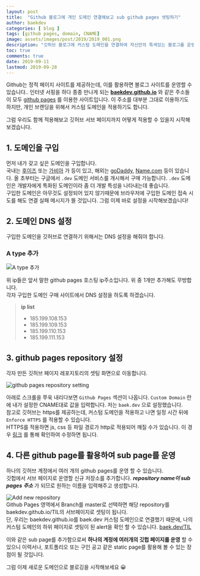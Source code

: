 ```yaml
---
layout: post
title:  "Github 블로그에 개인 도메인 연결해보고 sub github pages 셋팅하기"
author: baekdev
categories: [ blog ]
tags: [github pages, domain, CNAME]
image: assets/images/post/2019/2019_001.png
description: "깃허브 블로그에 커스텀 도메인을 연결하여 자신만의 특색있는 블로그를 운영해보도록 하겠습니다. 특히 깃허브는 여러가지 pages를 운영할 수 있어 하위 페이지를 추가할 수 있습니다. 이 하위페이지들은 어떻게 커스텀 도메인을 적용할 수 있을지 살펴보도록 하겠습니다."
toc: true
comments: true 
date: 2019-09-11 
lastmod: 2019-09-28
---
```



Github는 정적 페이지 사이트를 제공하는데, 이를 활용하면 블로그 사이트를 운영할 수 있습니다..
인터넷 서핑을 하다 종종 만나게 되는 **[baekdev.github.io](https://baekdev.github.io)** 와 같은 주소들이 모두 [github pages](https://help.github.com/en/articles/what-is-github-pages) 를 이용한 사이트입니다. 
이 주소를 대부분 그대로 이용하기도 하지만, 개인 브랜딩을 위해서 커스텀 도메인을 적용하기도 합니다.  

그럼 우리도 함께 적용해보고 깃허브 서브 페이지까지 어떻게 적용할 수 있을지 시작해보겠습니다.  


## 1. 도메인을 구입  

먼저 내가 갖고 싶은 도메인을 구입합니다.  
국내는 [후이즈](https://whois.co.kr/) 또는 [가비아](https://www.gabia.com/) 가 등이 있고, 해외는 [goDaddy](https://kr.godaddy.com/), [Name.com](https://www.name.com/) 등이 있습니다. 올 초부터는 구글에서 `.dev` 도메인 서비스를 개시해서 구매 가능합니다. `.dev` 도메인은 개발자에게 특화된 도메인이라 좀 더 개발 특성을 나타내는데 좋습니다.  
구입한 도메인은 아무것도 설정되어 있지 않기때문에 브라우저에 구입한 도메인 접속 시도를 해도 연결 실패 메시지가 뜰 것입니다. 그럼 이제 바로 설정을 시작해보겠습니다!  
  
## 2. 도메인 DNS 설정  

구입한 도메인을 깃허브로 연결하기 위해서는 DNS 설정을 해줘야 합니다.  

### A type 추가  

![A type 추가]({{site.baseurl}}/{{site.assetsurl}}/images/post/2019/2019_001_gabia_002.png)  

위 ip들은 앞서 말한 github pages 호스팅 ip주소입니다. 위 중 1개만 추가해도 무방합니다.   
각자 구입한 도메인 구매 사이트에서 DNS 설정을 하도록 하겠습니다.  

> **ip list**   
> - 185.199.108.153  
> - 185.199.109.153  
> - 185.199.110.153  
> - 185.199.111.153   

## 3. github pages repository 설정  

각자 만든 깃허브 페이지 레포지토리의 셋팅 화면으로 이동합니다.  

![github pages repository setting]({{site.baseurl}}/{{site.assetsurl}}/images/post/2019/2019_001_github_001.png)  

아래로 스크롤을 쭈욱 내리다보면 `Github Pages` 섹션이 나옵니다. `Custom Domain` 란에 내가 설정한 CNAME대로 값을 입력합니다. 저는 `baek.dev` 으로 설정했습니다.  
  참고로 깃허브는 https를 제공하는데, 커스텀 도메인을 적용하고 나면 일정 시간 뒤에 `Enforce HTTPS` 를 적용할 수 있습니다.  
HTTPS를 적용하면 js, css 등 파일 경로가 http로 적용되어 깨질 수가 있습니다. 이 경우 [링크](https://help.github.com/en/articles/securing-your-github-pages-site-with-https)  를 통해 확인하여 수정하면 됩니다.  


## 4. 다른 github page를 활용하여 sub page를 운영  

하나의 깃허브 계정에서 여러 개의 github pages를 운영 할 수 있습니다.  
깃헙에서 서브 페이지로 운영할 신규 저장소를 추가합니다. ***repository name이 sub pages 주소*** 가 되므로 원하는 이름을 입력해주고 생성합니다.  
     
![Add new repository]({{site.baseurl}}/{{site.assetsurl}}/images/post/2019/2019_001_github_004.png)  
Github Pages 영역에서 Branch를 master로 선택하면 해당 repository를 baekdev.github.io/TIL의 서브페이지로 셋팅이 됩니다.  
단, 우리는 baekdev.github.io를 baek.dev 커스텀 도메인으로 연결했기 때문에, 나의 커스텀 도메인의 하위 페이지로 셋팅이 된 alert을 확인 할 수 있습니다. [baek.dev/TIL](https://baek.dev/TIL/)   
  
이와 같은 sub page를 추가함으로써 **하나의 계정에 여러개의 깃헙 페이지를 운영** 할 수 있으니 이력서나, 포트폴리오 또는 구인 공고 같은 static page를 활용해 볼 수 있는 장점이 될 것입니다.    

그럼 이제 새로운 도메인으로 블로깅을 시작해보세요 😀  
